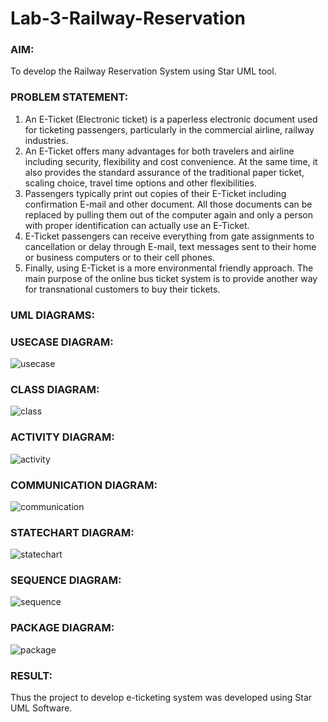 # Lab-3-Railway-Reservation

### AIM:
To develop the Railway Reservation System using Star UML tool.
### PROBLEM STATEMENT:
1. An E-Ticket (Electronic ticket) is a paperless electronic document used for ticketing
passengers, particularly in the commercial airline, railway industries.
2. An E-Ticket offers many advantages for both travelers and airline including security,
flexibility and cost convenience. At the same time, it also provides the standard assurance of
the traditional paper ticket, scaling choice, travel time options and other flexibilities.
3. Passengers typically print out copies of their E-Ticket including confirmation E-mail
and other document. All those documents can be replaced by pulling them out of the computer
again and only a person with proper identification can actually use an E-Ticket.
4. E-Ticket passengers can receive everything from gate assignments to cancellation or
delay through E-mail, text messages sent to their home or business computers or to their cell
phones.
5. Finally, using E-Ticket is a more environmental friendly approach. The main purpose
of the online bus ticket system is to provide another way for transnational customers to buy
their tickets.

### UML DIAGRAMS:
### USECASE DIAGRAM:
![usecase](https://github.com/23005672/Lab-3-Railway-Reservation/assets/138971519/bd3d8d36-169e-40ae-8615-452a69db86dd)
### CLASS DIAGRAM:
![class](https://github.com/23005672/Lab-3-Railway-Reservation/assets/138971519/53a196a0-5b6d-41e1-a8b2-a1bb976c3cbe)
### ACTIVITY DIAGRAM:
![activity](https://github.com/23005672/Lab-3-Railway-Reservation/assets/138971519/ce77462a-4870-4aeb-8872-c05ae69ffb51)
### COMMUNICATION DIAGRAM:
![communication](https://github.com/23005672/Lab-3-Railway-Reservation/assets/138971519/e66385ae-4e3f-428d-bc7b-a777418ff9d2)
### STATECHART DIAGRAM:
![statechart](https://github.com/23005672/Lab-3-Railway-Reservation/assets/138971519/4b5aac9b-e3a3-4122-bd15-162c8f44b6a0)
### SEQUENCE DIAGRAM:
![sequence](https://github.com/23005672/Lab-3-Railway-Reservation/assets/138971519/cd7d0274-223f-4ba4-9f15-6a3259500207)
### PACKAGE DIAGRAM:
![package](https://github.com/23005672/Lab-3-Railway-Reservation/assets/138971519/d1b78530-c3aa-4c42-8640-7f7f997f0172)
### RESULT:
Thus the project to develop e-ticketing system was developed using Star UML Software.
